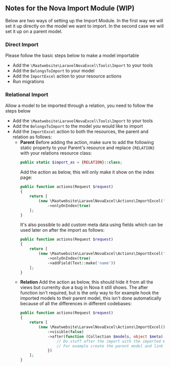 ## Notes for the Nova Import Module (WIP)

Below are two ways of setting up the Import Module. In the first way we will set it up directly on the model we want to import. In the second case we will set it up on a parent model.

### Direct Import
Please follow the basic steps below to make a model importable

- Add the `\Maatwebsite\LaravelNovaExcel\Tools\Import` to your tools
- Add the `BelongsToImport` to your model
- Add the `ImportExcel` action to your resource actions
- Run migrations


### Relational Import
Allow a model to be imported through a relation, you need to follow the steps below

- Add the `\Maatwebsite\LaravelNovaExcel\Tools\Import` to your tools
- Add the `BelongsToImport` to the model you would like to import
- Add the `ImportExcel` action to both the resources, the parent and relation as follows:
  - <b>Parent</b>
    Before adding the action, make sure to add the following static property to your Parent's resource and replace `{RELATION}` with your relations resource class:
    ```PHP
    public static $import_as = {RELATION}::class;
    ```
    Add the action as below, this will only make it show on the index page:
    ```PHP
    public function actions(Request $request)
    {
        return [
            (new \Maatwebsite\LaravelNovaExcel\Actions\ImportExcel('Import List'))
                ->onlyOnIndex(true)
        ];
    }
    ```
    It's also possible to add custom meta data using fields which can be used later on after the import as follows:
    ```PHP
    public function actions(Request $request)
    {
        return [
            (new \Maatwebsite\LaravelNovaExcel\Actions\ImportExcel('Import List'))
                ->onlyOnIndex(true)
                ->addField(Text::make('name'))
        ];
    }
    ```
  - <b>Relation</b>
    Add the action as below, this should hide it from all the views but currenlty due a bug in Nova it still shows. The after function isn't required, but is the only way to for example hook the imported models to their parent model, this isn't done automatically because of all the differences in different codebases:
    ```PHP
    public function actions(Request $request)
    {
        return [
            (new \Maatwebsite\LaravelNovaExcel\Actions\ImportExcel())
                ->visible(false)
                ->after(function (Collection $models, object $meta) {
                    // Do stuff after the import with the imported models and meta data
                    // For example create the parent model and link it to the models from the import
                })
        ];
    }
    ```
